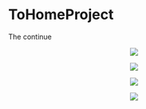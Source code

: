 # ToHomeProject
The continue
<p align="center">
  <img src="App1"/>
</p>

<p align="center">
  <img src="App2"/>
 </p>
 <p align="center">
  <img src="App3"/>
 </p>
 <p align="center">
  <img src="App4"/>
 </p>
